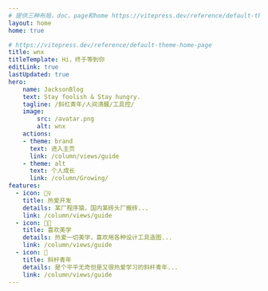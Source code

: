 ```yaml
---
# 提供三种布局，doc、page和home https://vitepress.dev/reference/default-theme-layout
layout: home 
home: true

# https://vitepress.dev/reference/default-theme-home-page
title: wnx
titleTemplate: Hi，终于等到你
editLink: true
lastUpdated: true
hero:
    name: JacksonBlog
    text: Stay foolish & Stay hungry.
    tagline: /斜杠青年/人间清醒/工具控/
    image:
        src: /avatar.png
        alt: wnx
    actions:
    - theme: brand
      text: 进入主页
      link: /column/views/guide
    - theme: alt
      text: 个人成长
      link: /column/Growing/
features:
  - icon: 🤹‍♀️
    title: 热爱开发
    details: 某厂程序猿，国内某砖头厂搬砖...
    link: /column/views/guide
  - icon: 👩‍🎨‍
    title: 喜欢美学
    details: 热爱一切美学，喜欢用各种设计工具造图...
    link: /column/views/guide
  - icon: 🧩
    title: 斜杆青年
    details: 是个平平无奇但是又很热爱学习的斜杆青年...
    link: /column/views/guide
---
```




<script setup>
</script>

